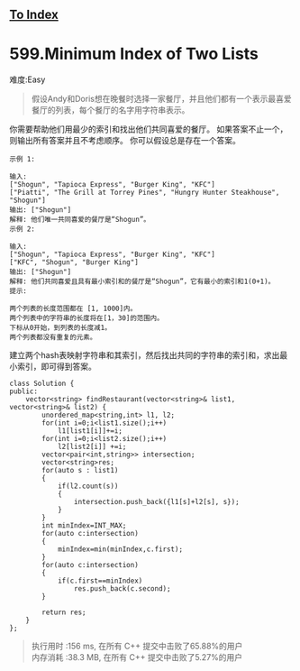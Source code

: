 [To Index](/index.md)
---
# 599.Minimum Index of Two Lists
难度:Easy
> 假设Andy和Doris想在晚餐时选择一家餐厅，并且他们都有一个表示最喜爱餐厅的列表，每个餐厅的名字用字符串表示。

你需要帮助他们用最少的索引和找出他们共同喜爱的餐厅。 如果答案不止一个，则输出所有答案并且不考虑顺序。 你可以假设总是存在一个答案。

```
示例 1:

输入:
["Shogun", "Tapioca Express", "Burger King", "KFC"]
["Piatti", "The Grill at Torrey Pines", "Hungry Hunter Steakhouse", "Shogun"]
输出: ["Shogun"]
解释: 他们唯一共同喜爱的餐厅是“Shogun”。
示例 2:

输入:
["Shogun", "Tapioca Express", "Burger King", "KFC"]
["KFC", "Shogun", "Burger King"]
输出: ["Shogun"]
解释: 他们共同喜爱且具有最小索引和的餐厅是“Shogun”，它有最小的索引和1(0+1)。
提示:

两个列表的长度范围都在 [1, 1000]内。
两个列表中的字符串的长度将在[1，30]的范围内。
下标从0开始，到列表的长度减1。
两个列表都没有重复的元素。
```

建立两个hash表映射字符串和其索引，然后找出共同的字符串的索引和，求出最小索引，即可得到答案。   

```
class Solution {
public:
    vector<string> findRestaurant(vector<string>& list1, vector<string>& list2) {
        unordered_map<string,int> l1, l2;
        for(int i=0;i<list1.size();i++)
            l1[list1[i]]+=i;
        for(int i=0;i<list2.size();i++)
            l2[list2[i]] +=i;
        vector<pair<int,string>> intersection;
        vector<string>res;
        for(auto s : list1)
        {
            if(l2.count(s))
            {
                intersection.push_back({l1[s]+l2[s], s});
            }
        }
        int minIndex=INT_MAX;
        for(auto c:intersection)
        {
            minIndex=min(minIndex,c.first);
        }
        for(auto c:intersection)
        {
            if(c.first==minIndex)
                res.push_back(c.second);
        }
        
        return res;
    }
};
```

> 执行用时 :156 ms, 在所有 C++ 提交中击败了65.88%的用户   
内存消耗 :38.3 MB, 在所有 C++ 提交中击败了5.27%的用户
